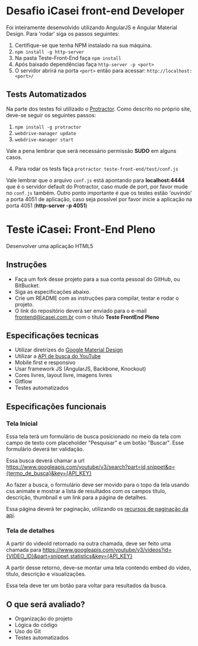 # Desafio iCasei front-end Developer

Foi inteiramente desenvolvido utilizando AngularJS e Angular Material Design. Para 'rodar' siga os passos seguintes:

1. Certifique-se que tenha NPM instalado na sua máquina.
2. `npm install -g http-server`
3. Na pasta Teste-Front-End faça `npm install`
4. Após baixado dependências faça `http-server -p <port>`
5. O servidor abrirá na porta `<port>` então para acessar: `http://localhost:<port>/`

## Tests Automatizados

Na parte dos testes foi utilizado o [Protractor](http://www.protractortest.org/#/). Como descrito no próprio site, deve-se seguir os seguintes passos:

1. `npm install -g protractor`
2. `webdrive-manager update`
3. `webdrive-manager start`

Vale a pena lembrar que será necessário permissão **SUDO** em alguns casos.

4. Para rodar os tests faça `protractor teste-front-end/test/conf.js`

Vale lembrar que o arquivo `conf.js` está apontando para **localhost:4444** que é o servidor default do Protractor, caso mude de port, por favor mude no `conf.js` também. Outro ponto importante é que os testes estão 'ouvindo' a porta 4051 de aplicação, caso seja possível por favor inicie a aplicação na porta 4051 (**http-server -p 4051**)

# Teste iCasei: Front-End Pleno
Desenvolver uma aplicação HTML5

## Instruções
- Faça um fork desse projeto para a sua conta pessoal do GitHub, ou BitBucket.
- Siga as especificações abaixo.
- Crie um README com as instruções para compilar, testar e rodar o projeto.
- O link do repositório deverá ser enviado para o e-mail frontend@icasei.com.br com o título **Teste FrontEnd Pleno**

## Especificações tecnicas
- Utilizar diretrizes do [Google Material Design](https://www.google.com/design/spec/material-design/introduction.html)
- Utilizar a [API de busca do YouTube](https://developers.google.com/youtube/v3/docs/search/list)
- Mobile first e responsivo
- Usar framework JS (AngularJS, Backbone, Knockout)
- Cores livres, layout livre, imagens livres
- Gitflow
- Testes automatizados

## Especificações funcionais
### Tela Inicial
Essa tela terá um formulário de busca posicionado no meio da tela com campo de texto com placeholder "Pesquisar" e um botão "Buscar". Esse formulário deverá ter validação.

Essa busca deverá chamar a url https://www.googleapis.com/youtube/v3/search?part=id,snippet&q={termo_de_busca}&key={API_KEY}

Ao fazer a busca, o formulário deve ser movido para o topo da tela usando css animate e mostrar a lista de resultados com os campos título, descrição, thumbnail e um link para a página de detalhes.

Essa página deverá ter paginação, utilizando os [recursos de paginação da api](https://developers.google.com/youtube/v3/guides/implementation/pagination?hl=pt-br).

### Tela de detalhes
A partir do videoId retornado na outra chamada, deve ser feito uma chamada para https://www.googleapis.com/youtube/v3/videos?id={VIDEO_ID}&part=snippet,statistics&key={API_KEY}

A partir desse retorno, deve-se montar uma tela contendo embed do video, título, descrição e visualizações.

Essa tela deve ter um botão para voltar para resultados da busca.

## O que será avaliado?
- Organização do projeto
- Lógica do código
- Uso do Git
- Testes automatizados